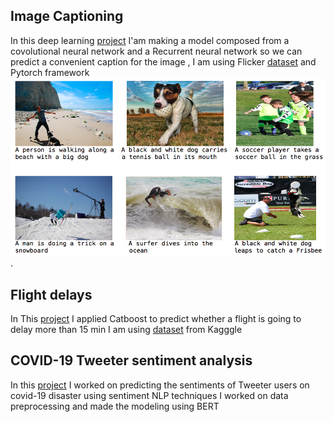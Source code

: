## Image Captioning
In this deep learning  [project](https://github.com/bouhamedayman/Image-Captions) I'am making a model composed from a covolutional neural network and a Recurrent neural network so we can predict a convenient caption for the image , I am using Flicker [dataset](https://www.kaggle.com/ming666/flicker8k-dataset) and Pytorch framework
![](Images/flicker_github.png).

## Flight delays 
In This [project](https://github.com/bouhamedayman/Flight_delays) I applied Catboost to predict whether a flight is going to delay more than 15 min I am using [dataset](https://www.kaggle.com/c/flight-delays-fall-2018/data) from Kagggle

## COVID-19 Tweeter sentiment analysis
In this [project](https://github.com/bouhamedayman/covid19_sentiment_analysis) I worked on predicting the sentiments of Tweeter users on covid-19 disaster using sentiment NLP techniques I worked on data preprocessing and made the modeling using BERT 
